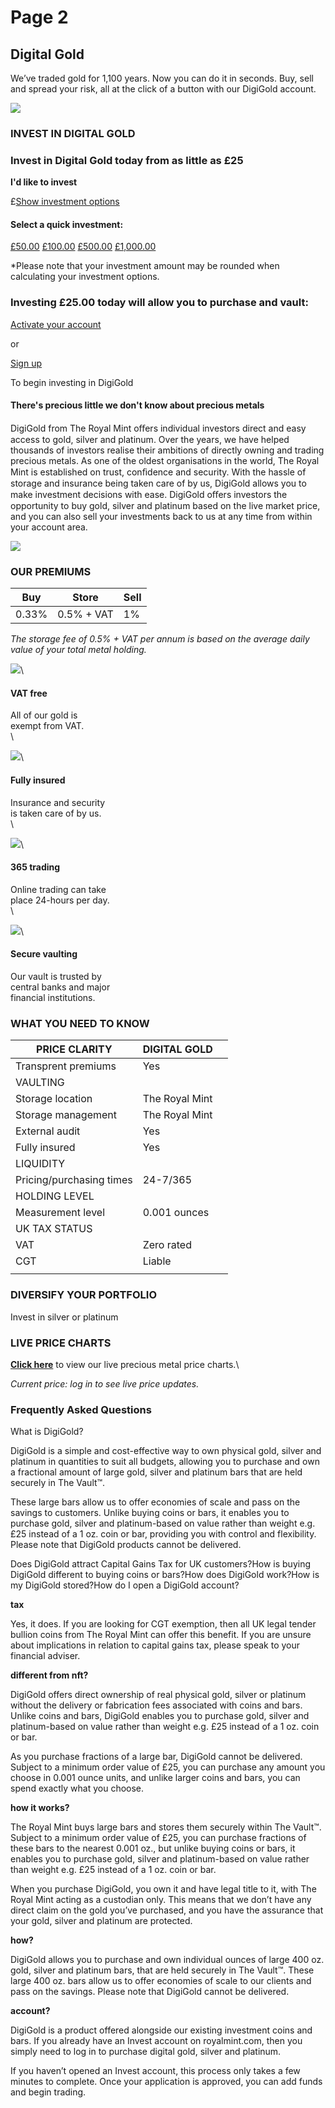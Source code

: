 # Page 2

## Digital Gold

We’ve traded gold for 1,100 years. Now you can do it in seconds. Buy, sell and spread your risk, all at the click of a button with our DigiGold account.&#x20;

![](https://www.royalmint.com/globalassets/\_\_rebrand/\_structure/digital-investments/digigold/cat-dt-digigold-digital-gold.jpg?width=2147483647)

### INVEST IN DIGITAL GOLD

### Invest in Digital Gold today from as little as £25

**I'd like to invest**

£[Show investment options](javascript:void\(0\);)

#### Select a quick investment:

&#x20;[£50.00](javascript:void\(0\);) [£100.00](javascript:void\(0\);) [£500.00](javascript:void\(0\);) [£1,000.00](javascript:void\(0\);)

\*Please note that your investment amount may be rounded when calculating your investment options.

### Investing £25.00 today will allow you to purchase and vault:

[Activate your account](https://www.royalmint.com/login/)&#x20;

or

&#x20;[Sign up](https://www.royalmint.com/bullion-account/bullion-registration/bullion-registration/)&#x20;

To begin investing in DigiGold

&#x20;

#### There's precious little we don't know about precious metals

DigiGold from The Royal Mint oﬀers individual investors direct and easy access to gold, silver and platinum. Over the years, we have helped thousands of investors realise their ambitions of directly owning and trading precious metals. As one of the oldest organisations in the world, The Royal Mint is established on trust, conﬁdence and security. With the hassle of storage and insurance being taken care of by us, DigiGold allows you to make investment decisions with ease. DigiGold oﬀers investors the opportunity to buy gold, silver and platinum based on the live market price, and you can also sell your investments back to us at any time from within your account area.

![](https://www.royalmint.com/globalassets/bullion/images/bullion-banners/gold-1600x800.jpg?width=2147483647) &#x20;

### OUR PREMIUMS

| Buy   | Store      | Sell |
| ----- | ---------- | ---- |
| 0.33% | 0.5% + VAT | 1%   |

_The storage fee of 0.5% + VAT per annum is based on the average daily value of your total metal holding._

&#x20; ![](https://www.royalmint.com/globalassets/bullion/\_new\_structure/digi-gold-v2/gold/product-page-vat-free.svg)\


#### VAT free

All of our gold is\
exempt from VAT.\
\


![](https://www.royalmint.com/globalassets/bullion/\_new\_structure/digi-gold-v2/gold/product-page-fully-insured.svg)\


#### Fully insured

Insurance and security\
is taken care of by us.\
\


![](https://www.royalmint.com/globalassets/bullion/\_new\_structure/digi-gold-v2/gold/product-page-24-7-365.svg)\


#### 365 trading

Online trading can take\
place 24-hours per day.\
\


![](https://www.royalmint.com/globalassets/bullion/\_new\_structure/digi-gold-v2/gold/product-page-secure-vaulting.svg)\


#### Secure vaulting

Our vault is trusted by\
central banks and major\
financial institutions.

&#x20;&#x20;

### WHAT YOU NEED TO KNOW

| PRICE CLARITY            | DIGITAL GOLD   |   |
| ------------------------ | -------------- | - |
| Transprent premiums      | Yes            |   |
| VAULTING                 |                |   |
| Storage location         | The Royal Mint |   |
| Storage management       | The Royal Mint |   |
| External audit           | Yes            |   |
| Fully insured            | Yes            |   |
| LIQUIDITY                |                |   |
| Pricing/purchasing times | 24-7/365       |   |
| HOLDING LEVEL            |                |   |
| Measurement level        | 0.001 ounces   |   |
| UK TAX STATUS            |                |   |
| VAT                      | Zero rated     |   |
| CGT                      | Liable         |   |
|                          |                |   |

&#x20;&#x20;

### DIVERSIFY YOUR PORTFOLIO

Invest in silver or platinum

&#x20;&#x20;

### LIVE PRICE CHARTS

[**Click here**](https://www.royalmint.com/invest/price-charts/) to view our live precious metal price charts.\


&#x20; _Current price: log in to see live price updates._

&#x20;&#x20;

### Frequently Asked Questions

What is DigiGold?

DigiGold is a simple and cost-effective way to own physical gold, silver and platinum in quantities to suit all budgets, allowing you to purchase and own a fractional amount of large gold, silver and platinum bars that are held securely in The Vault™.

These large bars allow us to offer economies of scale and pass on the savings to customers. Unlike buying coins or bars, it enables you to purchase gold, silver and platinum-based on value rather than weight e.g. £25 instead of a 1 oz. coin or bar, providing you with control and flexibility. Please note that DigiGold products cannot be delivered.

Does DigiGold attract Capital Gains Tax for UK customers?How is buying DigiGold different to buying coins or bars?How does DigiGold work?How is my DigiGold stored?How do I open a DigiGold account?&#x20;

**tax**

Yes, it does. If you are looking for CGT exemption, then all UK legal tender bullion coins from The Royal Mint can offer this benefit. If you are unsure about implications in relation to capital gains tax, please speak to your financial adviser.

**different from nft?**

DigiGold offers direct ownership of real physical gold, silver or platinum without the delivery or fabrication fees associated with coins and bars. Unlike coins and bars, DigiGold enables you to purchase gold, silver and platinum-based on value rather than weight e.g. £25 instead of a 1 oz. coin or bar.

As you purchase fractions of a large bar, DigiGold cannot be delivered. Subject to a minimum order value of £25, you can purchase any amount you choose in 0.001 ounce units, and unlike larger coins and bars, you can spend exactly what you choose.

**how it works?**

The Royal Mint buys large bars and stores them securely within The Vault™. Subject to a minimum order value of £25, you can purchase fractions of these bars to the nearest 0.001 oz., but unlike buying coins or bars, it enables you to purchase gold, silver and platinum-based on value rather than weight e.g. £25 instead of a 1 oz. coin or bar.

When you purchase DigiGold, you own it and have legal title to it, with The Royal Mint acting as a custodian only. This means that we don’t have any direct claim on the gold you’ve purchased, and you have the assurance that your gold, silver and platinum are protected.

**how?**

DigiGold allows you to purchase and own individual ounces of large 400 oz. gold, silver and platinum bars, that are held securely in The Vault™. These large 400 oz. bars allow us to offer economies of scale to our clients and pass on the savings. Please note that DigiGold cannot be delivered.

**account?**

DigiGold is a product offered alongside our existing investment coins and bars. If you already have an Invest account on royalmint.com, then you simply need to log in to purchase digital gold, silver and platinum.

If you haven’t opened an Invest account, this process only takes a few minutes to complete. Once your application is approved, you can add funds and begin trading.
